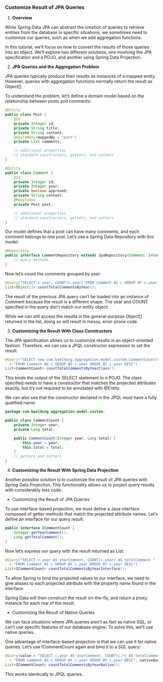 ### Customize Result of JPA Queries

1. **Overview**

While Spring Data JPA can abstract the creation of queries to retrieve entities from the database in specific situations, we sometimes need to customize our queries, such as when we add aggregation functions.

In this tutorial, we’ll focus on how to convert the results of those queries into an object. We’ll explore two different solutions, one involving the JPA specification and a POJO, and another using Spring Data Projection.

2. **JPA Queries and the Aggregation Problem**

JPA queries typically produce their results as instances of a mapped entity. However, queries with aggregation functions normally return the result as Object[].

To understand the problem, let’s define a domain model based on the relationship between posts and comments:

```java
@Entity
public class Post {
    @Id
    private Integer id;
    private String title;
    private String content;
    @OneToMany(mappedBy = "post")
    private List comments;

    // additional properties
    // standard constructors, getters, and setters
}

@Entity
public class Comment {
    @Id
    private Integer id;
    private Integer year;
    private boolean approved;
    private String content;
    @ManyToOne
    private Post post;

    // additional properties
    // standard constructors, getters, and setters
}
```

Our model defines that a post can have many comments, and each comment belongs to one post. Let’s use a Spring Data Repository with this model:

```java
@Repository
public interface CommentRepository extends JpaRepository<Comment, Integer> {
    // query methods
}
```

Now let’s count the comments grouped by year:

```java
@Query("SELECT c.year, COUNT(c.year) FROM Comment AS c GROUP BY c.year ORDER BY c.year DESC")
List<Object[]> countTotalCommentsByYear();
```

The result of the previous JPA query can’t be loaded into an instance of Comment because the result is a different shape. The year and COUNT specified in the query don’t match our entity object.

While we can still access the results in the general-purpose Object[] returned in the list, doing so will result in messy, error-prone code.

3. **Customizing the Result With Class Constructors**

The JPA specification allows us to customize results in an object-oriented fashion. Therefore, we can use a JPQL constructor expression to set the result:

```java
@Query("SELECT new com.baeldung.aggregation.model.custom.CommentCount(c.year, COUNT(c.year)) "
  + "FROM Comment AS c GROUP BY c.year ORDER BY c.year DESC")
List<CommentCount> countTotalCommentsByYearClass();
```

This binds the output of the SELECT statement to a POJO. The class specified needs to have a constructor that matches the projected attributes exactly, but it’s not required to be annotated with @Entity.

We can also see that the constructor declared in the JPQL must have a fully qualified name:

```java
package com.baeldung.aggregation.model.custom;

public class CommentCount {
    private Integer year;
    private Long total;

    public CommentCount(Integer year, Long total) {
        this.year = year;
        this.total = total;
    }
    // getters and setters
}
```

4. **Customizing the Result With Spring Data Projection**

Another possible solution is to customize the result of JPA queries with Spring Data Projection. This functionality allows us to project query results with considerably less code.

- Customizing the Result of JPA Queries

To use interface-based projection, we must define a Java interface composed of getter methods that match the projected attribute names. Let’s define an interface for our query result:

```java
public interface ICommentCount {
    Integer getYearComment();
    Long getTotalComment();
}
```

Now let’s express our query with the result returned as List<ICommentCount>:

```java
@Query("SELECT c.year AS yearComment, COUNT(c.year) AS totalComment "
  + "FROM Comment AS c GROUP BY c.year ORDER BY c.year DESC")
List<ICommentCount> countTotalCommentsByYearInterface();
```

To allow Spring to bind the projected values to our interface, we need to give aliases to each projected attribute with the property name found in the interface.

Spring Data will then construct the result on-the-fly, and return a proxy instance for each row of the result.

- Customizing the Result of Native Queries

We can face situations where JPA queries aren’t as fast as native SQL, or can’t use specific features of our database engine. To solve this, we’ll use native queries.

One advantage of interface-based projection is that we can use it for native queries. Let’s use ICommentCount again and bind it to a SQL query:

```java
@Query(value = "SELECT c.year AS yearComment, COUNT(c.*) AS totalComment "
  + "FROM comment AS c GROUP BY c.year ORDER BY c.year DESC", nativeQuery = true)
List<ICommentCount> countTotalCommentsByYearNative();
```

This works identically to JPQL queries.
